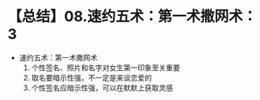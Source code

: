 # 【总结】08.速约五术：第一术撒网术：3

-   速约五术：第一术撒网术
    1.  个性签名、照片和名字对女生第一印象至关重要
    2.  取名要暗示性强，不一定是来谈恋爱的
    3.  个性签名应暗示性强，可以在默默上获取灵感